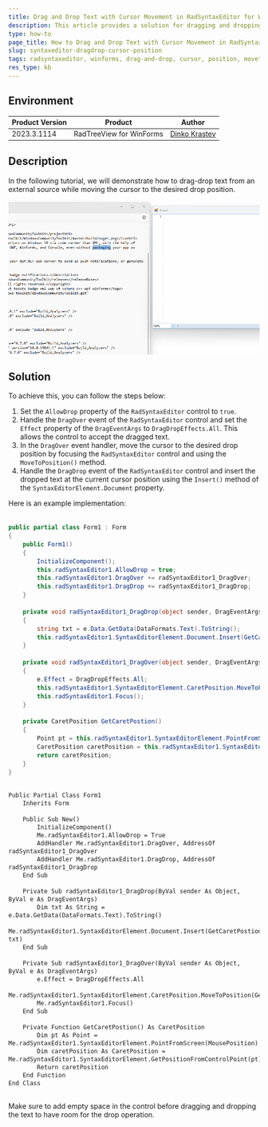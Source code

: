 ```yaml
---
title: Drag and Drop Text with Cursor Movement in RadSyntaxEditor for WinForms
description: This article provides a solution for dragging and dropping text into RadSyntaxEditor control for WinForms while moving the cursor to the desired drop position.
type: how-to
page_title: How to Drag and Drop Text with Cursor Movement in RadSyntaxEditor for WinForms
slug: syntaxeditor-dragdrop-cursor-position
tags: radsyntaxeditor, winforms, drag-and-drop, cursor, position, movetoposition
res_type: kb
---
```


## Environment
|Product Version|Product|Author|
|----|----|----|
|2023.3.1114|RadTreeView for WinForms|[Dinko Krastev](https://www.telerik.com/blogs/author/dinko-krastev)|

## Description
In the following tutorial, we will demonstrate how to drag-drop text from an external source while moving the cursor to the desired drop position.

![syntaxeditor-dragdrop-cursor-position 001](images/syntaxeditor-dragdrop-cursor-position.gif)

## Solution
To achieve this, you can follow the steps below:

1. Set the `AllowDrop` property of the `RadSyntaxEditor` control to `true`.
2. Handle the `DragOver` event of the `RadSyntaxEditor` control and set the `Effect` property of the `DragEventArgs` to `DragDropEffects.All`. This allows the control to accept the dragged text.
3. In the `DragOver` event handler, move the cursor to the desired drop position by focusing the `RadSyntaxEditor` control and using the `MoveToPosition()` method.
4. Handle the `DragDrop` event of the `RadSyntaxEditor` control and insert the dropped text at the current cursor position using the `Insert()` method of the `SyntaxEditorElement.Document` property.

Here is an example implementation:


````C#

public partial class Form1 : Form
{
    public Form1()
    {
        InitializeComponent();
        this.radSyntaxEditor1.AllowDrop = true;
        this.radSyntaxEditor1.DragOver += radSyntaxEditor1_DragOver;
        this.radSyntaxEditor1.DragDrop += radSyntaxEditor1_DragDrop;
    }

    private void radSyntaxEditor1_DragDrop(object sender, DragEventArgs e)
    {
        string txt = e.Data.GetData(DataFormats.Text).ToString();
        this.radSyntaxEditor1.SyntaxEditorElement.Document.Insert(GetCaretPostion().Index, txt);
    }

    private void radSyntaxEditor1_DragOver(object sender, DragEventArgs e)
    {
        e.Effect = DragDropEffects.All;
        this.radSyntaxEditor1.SyntaxEditorElement.CaretPosition.MoveToPosition(GetCaretPostion());
        this.radSyntaxEditor1.Focus();
    }

    private CaretPosition GetCaretPostion()
    {
        Point pt = this.radSyntaxEditor1.SyntaxEditorElement.PointFromScreen(MousePosition);
        CaretPosition caretPosition = this.radSyntaxEditor1.SyntaxEditorElement.GetPositionFromControlPoint(pt);
        return caretPosition;
    }
}


````
````VB.NET

Public Partial Class Form1
    Inherits Form

    Public Sub New()
        InitializeComponent()
        Me.radSyntaxEditor1.AllowDrop = True
        AddHandler Me.radSyntaxEditor1.DragOver, AddressOf radSyntaxEditor1_DragOver
        AddHandler Me.radSyntaxEditor1.DragDrop, AddressOf radSyntaxEditor1_DragDrop
    End Sub

    Private Sub radSyntaxEditor1_DragDrop(ByVal sender As Object, ByVal e As DragEventArgs)
        Dim txt As String = e.Data.GetData(DataFormats.Text).ToString()
        Me.radSyntaxEditor1.SyntaxEditorElement.Document.Insert(GetCaretPostion().Index, txt)
    End Sub

    Private Sub radSyntaxEditor1_DragOver(ByVal sender As Object, ByVal e As DragEventArgs)
        e.Effect = DragDropEffects.All
        Me.radSyntaxEditor1.SyntaxEditorElement.CaretPosition.MoveToPosition(GetCaretPostion())
        Me.radSyntaxEditor1.Focus()
    End Sub

    Private Function GetCaretPostion() As CaretPosition
        Dim pt As Point = Me.radSyntaxEditor1.SyntaxEditorElement.PointFromScreen(MousePosition)
        Dim caretPosition As CaretPosition = Me.radSyntaxEditor1.SyntaxEditorElement.GetPositionFromControlPoint(pt)
        Return caretPosition
    End Function
End Class


````


Make sure to add empty space in the control before dragging and dropping the text to have room for the drop operation.

